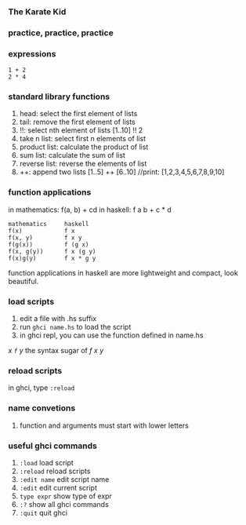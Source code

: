 ### The Karate Kid

### practice, practice, practice

### expressions

    1 + 2
    2 * 4

### standard library functions

1. head: select the first element of lists
2. tail: remove the first element of lists
3. !!: select nth element of lists
    [1..10] !! 2
4. take n list: select first n elements of list
5. product list: calculate the product of list
6. sum list: calculate the sum of list
7. reverse list: reverse the elements of list
8. ++: append two lists
    [1..5] ++ [6..10]  //print: [1,2,3,4,5,6,7,8,9,10]

### function applications

in mathematics: f(a, b) + cd
in haskell: f a b + c * d

    mathematics     haskell
    f(x)            f x
    f(x, y)         f x y
    f(g(x))         f (g x)
    f(x, g(y))      f x (g y)
    f(x)g(y)        f x * g y

function applications in haskell are more lightweight and compact, look beautiful.

### load scripts

1. edit a file with .hs suffix
2. run `ghci name.hs` to load the script
3. in ghci repl, you can use the function defined in name.hs

*x `f` y* the syntax sugar of *f x y*

### reload scripts

in ghci, type `:reload`

### name convetions

1. function and arguments must start with lower letters

### useful ghci commands

1. `:load` load script
2. `:reload` reload scripts
3. `:edit name` edit script name
4. `:edit` edit current script
5. `type expr` show type of expr
6. `:?` show all ghci commands
7. `:quit` quit ghci

